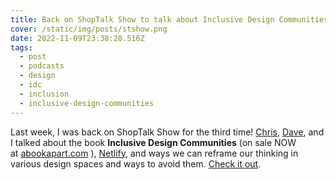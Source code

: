 ```yaml
---
title: Back on ShopTalk Show to talk about Inclusive Design Communities
cover: /static/img/posts/stshow.png
date: 2022-11-09T23:38:28.516Z
tags:
  - post
  - podcasts
  - design
  - idc
  - inclusion
  - inclusive-design-communities
---
```

Last week, I was back on ShopTalk Show for the third time! [Chris](https://chriscoyier.net/), [Dave](https://daverupert.com/), and I talked about the book **Inclusive Design Communities** (on sale NOW at [abookapart.com](https://abookapart.com/products/inclusive-design-communities) ), [Netlify](https://www.netlify.com), and ways we can reframe our thinking in various design spaces and ways to avoid them. [Check it out](https://shoptalkshow.com/539/)[](https://lnkd.in/guWtAYCu)[](https://lnkd.in/guWtAYCu)[](https://lnkd.in/guWtAYCu).